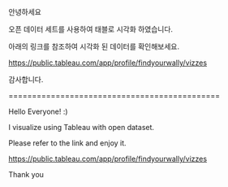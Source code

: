 안녕하세요

오픈 데이터 세트를 사용하여 태블로 시각화 하였습니다. 

아래의 링크를 참조하여 시각화 된 데이터를 확인해보세요.

https://public.tableau.com/app/profile/findyourwally/vizzes

감사합니다.



=============================================

Hello Everyone! :) 

I visualize using Tableau with open dataset. 

Please refer to the link and enjoy it.

https://public.tableau.com/app/profile/findyourwally/vizzes

Thank you
